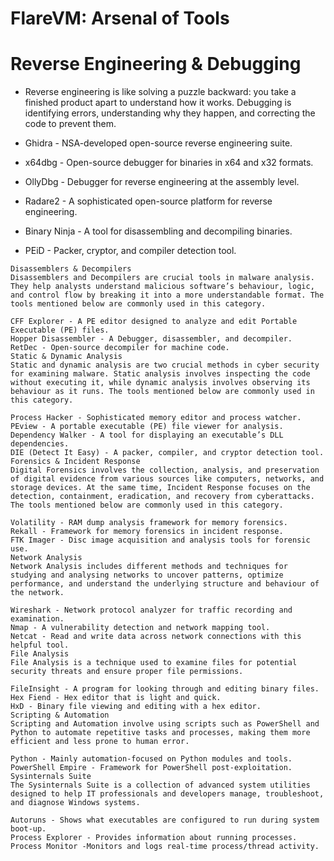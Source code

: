# FlareVM: Arsenal of Tools

# Reverse Engineering & Debugging
- Reverse engineering is like solving a puzzle backward: you take a finished product apart to understand how it works. Debugging is identifying errors, understanding why they happen, and correcting the code to prevent them.

- Ghidra - NSA-developed open-source reverse engineering suite.
- x64dbg - Open-source debugger for binaries in x64 and x32 formats.
- OllyDbg - Debugger for reverse engineering at the assembly level.
- Radare2 - A sophisticated open-source platform for reverse engineering.
- Binary Ninja - A tool for disassembling and decompiling binaries.
- PEiD - Packer, cryptor, and compiler detection tool.

```
Disassemblers & Decompilers
Disassemblers and Decompilers are crucial tools in malware analysis. They help analysts understand malicious software’s behaviour, logic, and control flow by breaking it into a more understandable format. The tools mentioned below are commonly used in this category.

CFF Explorer - A PE editor designed to analyze and edit Portable Executable (PE) files.
Hopper Disassembler - A Debugger, disassembler, and decompiler.
RetDec - Open-source decompiler for machine code.
Static & Dynamic Analysis
Static and dynamic analysis are two crucial methods in cyber security for examining malware. Static analysis involves inspecting the code without executing it, while dynamic analysis involves observing its behaviour as it runs. The tools mentioned below are commonly used in this category.

Process Hacker - Sophisticated memory editor and process watcher.
PEview - A portable executable (PE) file viewer for analysis.
Dependency Walker - A tool for displaying an executable’s DLL dependencies.
DIE (Detect It Easy) - A packer, compiler, and cryptor detection tool.
Forensics & Incident Response
Digital Forensics involves the collection, analysis, and preservation of digital evidence from various sources like computers, networks, and storage devices. At the same time, Incident Response focuses on the detection, containment, eradication, and recovery from cyberattacks. The tools mentioned below are commonly used in this category.

Volatility - RAM dump analysis framework for memory forensics.
Rekall - Framework for memory forensics in incident response.
FTK Imager - Disc image acquisition and analysis tools for forensic use.
Network Analysis
Network Analysis includes different methods and techniques for studying and analysing networks to uncover patterns, optimize performance, and understand the underlying structure and behaviour of the network.

Wireshark - Network protocol analyzer for traffic recording and examination.
Nmap - A vulnerability detection and network mapping tool.
Netcat - Read and write data across network connections with this helpful tool.
File Analysis
File Analysis is a technique used to examine files for potential security threats and ensure proper file permissions.

FileInsight - A program for looking through and editing binary files.
Hex Fiend - Hex editor that is light and quick.
HxD - Binary file viewing and editing with a hex editor.
Scripting & Automation
Scripting and Automation involve using scripts such as PowerShell and Python to automate repetitive tasks and processes, making them more efficient and less prone to human error.

Python - Mainly automation-focused on Python modules and tools.
PowerShell Empire - Framework for PowerShell post-exploitation.
Sysinternals Suite
The Sysinternals Suite is a collection of advanced system utilities designed to help IT professionals and developers manage, troubleshoot, and diagnose Windows systems.

Autoruns - Shows what executables are configured to run during system boot-up.
Process Explorer - Provides information about running processes.
Process Monitor -Monitors and logs real-time process/thread activity.
```
